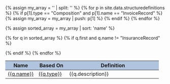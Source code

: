 {% assign my_array = '' | split: '' %}
{% for p in site.data.structuredefinitions %}
{% if p[1].type == "Composition" and p[1].name == "InvoiceRecord" %}
	{% assign my_array = my_array | push: p[1] %}
{% endif %}
{% endfor %}
<table class="table table-bordered table-striped table-hover" style="min-width:620px; width:100%;"><thead style="background: lightsteelblue; "><tr><th style="width:20%;">Name</th><th style="width:20%;">Based On</th><th>Definition</th></tr></thead><tbody>
{% assign sorted_array = my_array | sort: 'name' %}

{% for q in sorted_array %}
	{% if q.first and q.name != "InsuranceRecord" %}
	<tr><td><a href="{{q.path }}">{{q.name}}</a></td><td><a href="{{q.basepath}}">{{q.type}}</a></td><td>{{q.description}}</td></tr>
	{% endif %}
{% endfor %}</tbody></table>